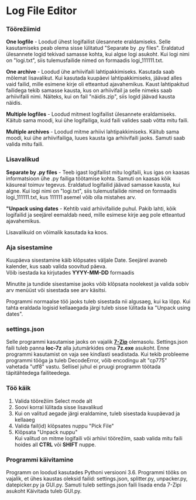 # Log File Editor
### Töörežiimid
**One logfile** - Loodud ühest logifailist ülesannete eraldamiseks. Selle kasutamiseks peab olema sisse lülitatud "Separate by .py files". Eraldatud ülesannete logid tekivad samasse kohta, kui algse logi asukoht. Kui logi nimi on "logi.txt", siis tulemusfailide nimed on formaadis logi_111111.txt.

**One archive** - Loodud ühe arhiivifaili lahtipakkimiseks. Kasutada saab mõlemat lisavalikut. Kui kasutada kuupäevi lahtipakkimiseks, jäävad alles vaid failid, mille esimene kirje oli etteantud ajavahemikus. Kaust lahtipakitud failidega tekib samasse kausta, kus on arhiivifail ja selle nimeks saab arhiivifaili nimi. Näiteks, kui on fail "näidis.zip", siis logid jäävad kausta näidis.  

**Multiple logfiles** - Loodud mitmest logifailist ülesannete eraldamiseks. Käitub sama moodi, kui ühe logifailiga, kuid faili valides saab võtta mitu faili. 

**Multiple archives** - Loodud mitme arhiivi lahtipakkimiseks. Käitub sama moodi, kui ühe arhiivifailiga, luues kausta iga arhiivifaili jaoks. Samuti saab valida mitu faili. 

### Lisavalikud 
**Separate by .py files** - Teeb igast logifailist mitu logifaili, kus igas on kaasas informatsioon ühe .py failiga töötamise kohta. Samuti on kaasas kõik käsureal toimuv tegevus. Eraldatud logifailid jäävad samasse kausta, kui algne. Kui logi nimi on "logi.txt", siis tulemusfailide nimed on formaadis logi_111111.txt, kus 111111 asemel võib olla mistahes arv.

**"Unpack using dates** - Kehtib vaid arhiivifailide puhul. Pakib lahti, kõik logifailid ja seejärel eemaldab need, mille esimese kirje aeg pole etteantud ajavahemikus.

Lisavalikuid on võimalik kasutada ka koos.
### Aja sisestamine
Kuupäeva sisestamine käib klõpsates väljale Date. Seejärel avaneb kalender, kus saab valida soovitud päeva.  
Võib isestada ka kirjutades **YYYY-MM-DD** formaadis

Minutite ja tundide sisestamise jaoks võib klõpsata noolekest ja valida sobiv arv menüüst või sisestada see arv käsitsi.

Programmi normaalse töö jaoks tuleb sisestada nii algusaeg, kui ka lõpp. Kui tahta eraldada logisid kellaaegada järgi tuleb sisse lülitada ka "Unpack using dates".

	
### settings.json 
Selle programmi kasutamise jaoks on vajalik [**7-Zip**](https://www.7-zip.org/) olemasolu. Settings.json faili tuleb panna **loc-7z** alla jutumärkides oma **7z.exe** asukoht. Enne programmi kasutamist on vaja see kindlasti seadistada. Kui tekib probleeme programmi tööga ja tuleb DecodeError, võib encodingu alt "cp775" vahetada "utf8" vastu. Sellisel juhul ei pruugi programm töötada täpitähtedega failiteedega.

### Töö käik
1. Valida töörežiim Select mode alt
2. Soovi korral lülitada sisse lisavalikud
3. Kui on valitud aegade järgi eraldamine, tuleb sisestada kuupäevad ja kellaaeg
4. Valida fail(id) klõpsates nuppu "Pick File"
5. Klõpsata "Unpack nuppu"  
Kui valitud on mitme logifaili või arhiivi töörežiim, saab valida mitu faili hoides all **CTRL** või **SHIFT** nuppe.

### Programmi käivitamine
Programm on loodud kasutades Pythoni versiooni 3.6. Programmi tööks on vajalik, et ühes kaustas oleksid failid: settings.json, splitter.py, unpacker.py, datepicker.py ja GUI.py. Samuti tuleb settings.json faili lisada enda 7-Zipi asukoht Käivitada tuleb GUI.py. 
